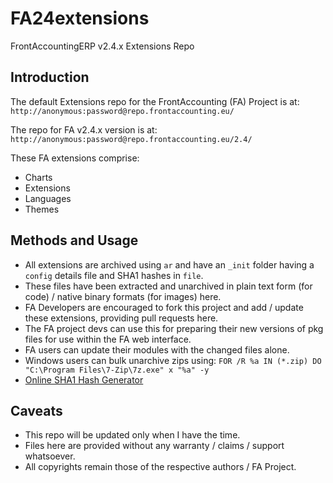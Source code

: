 # FA24extensions
FrontAccountingERP v2.4.x Extensions Repo

## Introduction

The default Extensions repo for the FrontAccounting (FA) Project is at:
`http://anonymous:password@repo.frontaccounting.eu/`

The repo for FA v2.4.x version is at:
`http://anonymous:password@repo.frontaccounting.eu/2.4/`

These FA extensions comprise:
* Charts
* Extensions
* Languages
* Themes

## Methods and Usage
* All extensions are archived using `ar` and have an `_init` folder having a `config` details file and SHA1 hashes in `file`.
* These files have been extracted and unarchived in plain text form (for code) / native binary formats (for images) here.
* FA Developers are encouraged to fork this project and add / update these extensions, providing pull requests here.
* The FA project devs can use this for preparing their new versions of pkg files for use within the FA web interface.
* FA users can update their modules with the changed files alone.
* Windows users can bulk unarchive zips using:
`FOR /R %a IN (*.zip) DO "C:\Program Files\7-Zip\7z.exe" x "%a" -y`
* [Online SHA1 Hash Generator](http://hash.online-convert.com/sha1-generator)

## Caveats
* This repo will be updated only when I have the time.
* Files here are provided without any warranty / claims / support whatsoever.
* All copyrights remain those of the respective authors / FA Project.
